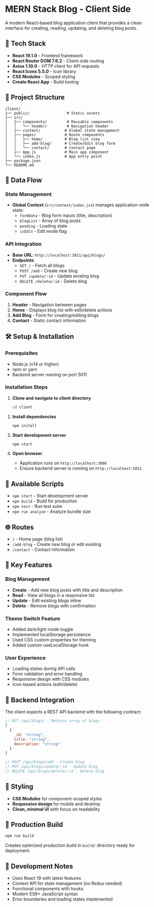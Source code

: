 # MERN Stack Blog - Client Side

A modern React-based blog application client that provides a clean interface for creating, reading, updating, and deleting blog posts.

## 🚀 Tech Stack

- **React 19.1.0** - Frontend framework
- **React Router DOM 7.6.2** - Client-side routing
- **Axios 1.10.0** - HTTP client for API requests
- **React Icons 5.5.0** - Icon library
- **CSS Modules** - Scoped styling
- **Create React App** - Build tooling

## 📁 Project Structure

```
client/
├── public/                 # Static assets
├── src/
│   ├── components/         # Reusable components
│   │   └── header/         # Navigation header
│   ├── context/           # Global state management
│   ├── pages/             # Route components
│   │   ├── home/          # Blog list view
│   │   ├── add-blog/      # Create/Edit blog form
│   │   └── contact/       # Contact page
│   ├── App.js             # Main app component
│   └── index.js           # App entry point
├── package.json
└── README.md
```

## 🔄 Data Flow

### State Management
- **Global Context** (`src/context/index.jsx`) manages application-wide state:
  - `formData` - Blog form inputs (title, description)
  - `blogList` - Array of blog posts
  - `pending` - Loading state
  - `isEdit` - Edit mode flag

### API Integration
- **Base URL**: `http://localhost:5011/api/blogs/`
- **Endpoints**:
  - `GET /` - Fetch all blogs
  - `POST /add` - Create new blog
  - `PUT /update/:id` - Update existing blog
  - `DELETE /delete/:id` - Delete blog

### Component Flow
1. **Header** - Navigation between pages
2. **Home** - Displays blog list with edit/delete actions
3. **Add Blog** - Form for creating/editing blogs
4. **Contact** - Static contact information

## 🛠️ Setup & Installation

### Prerequisites
- Node.js (v14 or higher)
- npm or yarn
- Backend server running on port 5011

### Installation Steps

1. **Clone and navigate to client directory**
   ```bash
   cd client
   ```

2. **Install dependencies**
   ```bash
   npm install
   ```

3. **Start development server**
   ```bash
   npm start
   ```

4. **Open browser**
   - Application runs on `http://localhost:3000`
   - Ensure backend server is running on `http://localhost:5011`

## 📜 Available Scripts

- `npm start` - Start development server
- `npm build` - Build for production
- `npm test` - Run test suite
- `npm run analyze` - Analyze bundle size

## 🌐 Routes

- `/` - Home page (blog list)
- `/add-blog` - Create new blog or edit existing
- `/contact` - Contact information

## 🔧 Key Features

### Blog Management
- **Create** - Add new blog posts with title and description
- **Read** - View all blogs in a responsive list
- **Update** - Edit existing blogs inline
- **Delete** - Remove blogs with confirmation

### Theme Switch Feature
- Added dark/light mode toggle
- Implemented localStorage persistence
- Used CSS custom properties for theming
- Added custom useLocalStorage hook

### User Experience
- Loading states during API calls
- Form validation and error handling
- Responsive design with CSS modules
- Icon-based actions (edit/delete)

## 🔗 Backend Integration

The client expects a REST API backend with the following contract:

```javascript
// GET /api/blogs/ - Returns array of blogs
[
  {
    _id: "string",
    title: "string", 
    description: "string"
  }
]

// POST /api/blogs/add - Create blog
// PUT /api/blogs/update/:id - Update blog
// DELETE /api/blogs/delete/:id - Delete blog
```

## 🎨 Styling

- **CSS Modules** for component-scoped styles
- **Responsive design** for mobile and desktop
- **Clean, minimal UI** with focus on readability

## 🚀 Production Build

```bash
npm run build
```

Creates optimized production build in `build/` directory ready for deployment.

## 📝 Development Notes

- Uses React 19 with latest features
- Context API for state management (no Redux needed)
- Functional components with hooks
- Modern ES6+ JavaScript syntax
- Error boundaries and loading states implemented